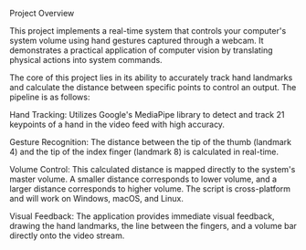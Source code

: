 Project Overview

This project implements a real-time system that controls your computer's system volume using hand gestures captured through a webcam. It demonstrates a practical application of computer vision by translating physical actions into system commands.

The core of this project lies in its ability to accurately track hand landmarks and calculate the distance between specific points to control an output. The pipeline is as follows:

Hand Tracking: Utilizes Google's MediaPipe library to detect and track 21 keypoints of a hand in the video feed with high accuracy.

Gesture Recognition: The distance between the tip of the thumb (landmark 4) and the tip of the index finger (landmark 8) is calculated in real-time.

Volume Control: This calculated distance is mapped directly to the system's master volume. A smaller distance corresponds to lower volume, and a larger distance corresponds to higher volume. The script is cross-platform and will work on Windows, macOS, and Linux.

Visual Feedback: The application provides immediate visual feedback, drawing the hand landmarks, the line between the fingers, and a volume bar directly onto the video stream.

